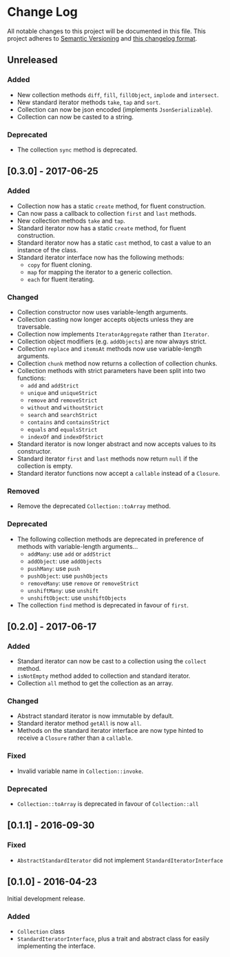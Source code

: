 # Change Log
All notable changes to this project will be documented in this file. This project adheres to
[Semantic Versioning](http://semver.org/) and [this changelog format](http://keepachangelog.com/).

## Unreleased

### Added
- New collection methods `diff`, `fill`, `fillObject`, `implode` and `intersect`.
- New standard iterator methods `take`, `tap` and `sort`.
- Collection can now be json encoded (implements `JsonSerializable`).
- Collection can now be casted to a string.

### Deprecated
- The collection `sync` method is deprecated.

## [0.3.0] - 2017-06-25

### Added
- Collection now has a static `create` method, for fluent construction.
- Can now pass a callback to collection `first` and `last` methods.
- New collection methods `take` and `tap`.
- Standard iterator now has a static `create` method, for fluent construction.
- Standard iterator now has a static `cast` method, to cast a value to an instance of the class.
- Standard iterator interface now has the following methods: 
  - `copy` for fluent cloning.
  - `map` for mapping the iterator to a generic collection.
  - `each` for fluent iterating.

### Changed
- Collection constructor now uses variable-length arguments.
- Collection casting now longer accepts objects unless they are traversable.
- Collection now implements `IteratorAggregate` rather than `Iterator`.
- Collection object modifiers (e.g. `addObjects`) are now always strict.
- Collection `replace` and `itemsAt` methods now use variable-length arguments.
- Collection `chunk` method now returns a collection of collection chunks.
- Collection methods with strict parameters have been split into two functions:
  - `add` and `addStrict`
  - `unique` and `uniqueStrict`
  - `remove` and `removeStrict`
  - `without` and `withoutStrict`
  - `search` and `searchStrict`
  - `contains` and `containsStrict`
  - `equals` and `equalsStrict`
  - `indexOf` and `indexOfStrict`
- Standard iterator is now longer abstract and now accepts values to its constructor.
- Standard iterator `first` and `last` methods now return `null` if the collection is empty.
- Standard iterator functions now accept a `callable` instead of a `Closure`.

### Removed
- Remove the deprecated `Collection::toArray` method.

### Deprecated
- The following collection methods are deprecated in preference of methods with variable-length arguments...
  - `addMany`: use `add` or `addStrict`
  - `addObject`: use `addObjects`
  - `pushMany`: use `push`
  - `pushObject`: use `pushObjects`
  - `removeMany`: use `remove` or `removeStrict`
  - `unshiftMany`: use `unshift`
  - `unshiftObject`: use `unshiftObjects`
- The collection `find` method is deprecated in favour of `first`.

## [0.2.0] - 2017-06-17

### Added
- Standard iterator can now be cast to a collection using the `collect` method.
- `isNotEmpty` method added to collection and standard iterator.
- Collection `all` method to get the collection as an array.

### Changed
- Abstract standard iterator is now immutable by default.
- Standard iterator method `getAll` is now `all`.
- Methods on the standard iterator interface are now type hinted to receive a `Closure` rather than a `callable`.

### Fixed
- Invalid variable name in `Collection::invoke`.

### Deprecated
- `Collection::toArray` is deprecated in favour of `Collection::all`

## [0.1.1] - 2016-09-30

### Fixed
- `AbstractStandardIterator` did not implement `StandardIteratorInterface`

## [0.1.0] - 2016-04-23

Initial development release.

### Added
- `Collection` class
- `StandardIteratorInterface`, plus a trait and abstract class for easily implementing the interface.
